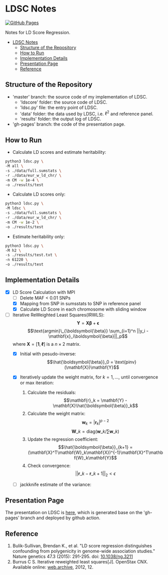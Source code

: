# LDSC Notes

<!-- badged -->
[![GitHub Pages](https://github.com/LucaJiang/ldsc_notes/actions/workflows/jekyll-gh-pages.yml/badge.svg?branch=gh-pages)](https://github.com/LucaJiang/ldsc_notes/actions/workflows/jekyll-gh-pages.yml)

Notes for LD Score Regression.

- [LDSC Notes](#ldsc-notes)
  - [Structure of the Repository](#structure-of-the-repository)
  - [How to Run](#how-to-run)
  - [Implementation Details](#implementation-details)
  - [Presentation Page](#presentation-page)
  - [Reference](#reference)

## Structure of the Repository

- 'master' branch: the source code of my implementation of LDSC.
  - 'ldscore' folder: the source code of LDSC.
  - 'ldsc.py' file: the entry point of LDSC.
  - 'data' folder: the data used by LDSC, i.e. $\ell^2$ and reference panel.
  - 'results' folder: the output log of LDSC.
- 'gh-pages' branch: the code of the presentation page.

## How to Run

- Calculate LD scores and estimate heritability:

```bash
python3 ldsc.py \
-M all \
-s ./data/full.sumstats \
-r ./data/eur_w_ld_chr/ \
-m CM -w 1e-4 \
-o ./results/test
```

- Calculate LD scores only:

```bash
python3 ldsc.py \
-M ldsc \
-s ./data/full.sumstats \
-r ./data/eur_w_ld_chr/ \
-m CM -w 1e-2 \
-o ./results/test
```

- Estimate heritability only:

```bash
python3 ldsc.py \
-M h2 \
-s ./results/test.txt \
-n 61220 \
-o ./results/test
```

## Implementation Details

- [x] LD Score Calculation with MPI
  - [ ] Delete MAF < 0.01 SNPs
  - [x] Mapping from SNP in sumsstats to SNP in reference panel
  - [x] Calculate LD Score in each chromosome with sliding window
- [ ] Iterative ReWeighted Least Squares(IRWLS):
  $$\mathbf{Y} = \mathbf{X}\boldsymbol{\beta} + \boldsymbol{\epsilon}$$
$$\text{argmin}\_{\boldsymbol{\beta}} \sum_{i=1}^n ||y_i - \mathbf{x}_i\boldsymbol{\beta}||_p$$
  where $\mathbf{X}=[\mathbf{1},\mathbf{\ell}]$ is a $n\times 2$ matrix.
  - [x] Initial with pesudo-inverse:
    $$\hat{\boldsymbol{\beta}}_0 = \text{pinv}(\mathbf{X})\mathbf{Y}$$
  - [x] Iteratively update the weight matrix, for $k=1,\ldots$, until convergence or max iteration:
      1. Calculate the residuals:
        $$\mathbf{r}_k = \mathbf{Y} - \mathbf{X}\hat{\boldsymbol{\beta}}_k$$
      2. Calculate the weight matrix:
        $$\mathbf{w}_k = | \mathbf{r}_k |^{p-2}$$
        $$\mathbf{W}\_k = \text{diag}(\mathbf{w}\_k/\sum \mathbf{w}\_k)$$
      3. Update the regression coefficient:
        $$\hat{\boldsymbol{\beta}}_{k+1} = (\mathbf{X}^T\mathbf{W}_k\mathbf{X})^{-1}\mathbf{X}^T\mathbf{W}_k\mathbf{Y}$$
      4. Check convergence:
        $$||\mathbf{r}\_k - \mathbf{r}\_{k+1}||_2 < \epsilon$$

  - [ ] jackknife estimate of the variance:
      <!-- $$\hat{\sigma}^2 = \frac{1}{n}\sum_{i=1}^n \frac{r_i^2}{w_i}$$ -->

## Presentation Page

The presentation on LDSC is [here](https://lucajiang.github.io/ldsc_notes/#/), which is generated base on the 'gh-pages' branch and deployed by github action.

## Reference

1. Bulik-Sullivan, Brendan K., et al. "LD score regression distinguishes confounding from polygenicity in genome-wide association studies." Nature genetics 47.3 (2015): 291-295. doi: [10.1038/ng.3211](https://doi.org/10.1038/ng.3211)
2. Burrus C S. Iterative reweighted least squares[J]. OpenStax CNX. Available online: [web.archive](https://web.archive.org/web/20221017041048/https://cnx.org/exports/92b90377-2b34-49e4-b26f-7fe572db78a1@12.pdf/iterative-reweighted-least-squares-12.pdf), 2012, 12.
